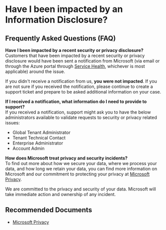 <properties
	pageTitle="Have I been impacted by an Information Disclosure?"
	description="Have I been impacted by an Information Disclosure?"
	service="azure-subscription-management"
	resource="subscription-management"
	authors="scotro"
	ms.author="scotro"
	displayOrder=""
	selfHelpType="generic"
	supportTopicIds="32728953"
	resourceTags=""
	productPesIds="15660"
	cloudEnvironments="public,blackForest,fairfax,mooncake"
	articleId="bc204d5a-d452-4f90-bc51-b11814b7c779"
/>

# Have I been impacted by an Information Disclosure?

## **Frequently Asked Questions (FAQ)**

**Have I been impacted by a recent security or privacy disclosure?**<br>
Customers that have been impacted by a recent security or privacy disclosure would have been sent a notification from Microsoft (via email or through the Azure portal through [Service Health](https://portal.azure.com/#blade/Microsoft_Azure_Health/AzureHealthBrowseBlade/serviceIssues), whichever is most applicable) around the issue.<br>

If you didn't receive a notification from us, **you were not impacted**. If you are not sure if you received the notification, please continue to create a support ticket and prepare to be asked additional information on your case.<br>

**If I received a notification, what information do I need to provide to support?**<br>
If you received a notification, support might ask you to have the below administrators available to validate requests to security or privacy related issues:<br>
* Global Tenant Administrator<br>
* Tenant Technical Contact<br>
* Enterprise Administrator<br>
* Account Admin

**How does Microsoft treat privacy and security incidents?**<br>
To find out more about how we secure your data, where we process your data, and how long we retain your data, you can find more information on Microsoft and our commitment to protecting your privacy at [Microsoft Privacy](https://privacy.microsoft.com/).<br>

We are committed to the privacy and security of your data. Microsoft will take immediate action and ownership of any incident.<br>

## **Recommended Documents**<br>
* [Microsoft Privacy](https://privacy.microsoft.com/)
